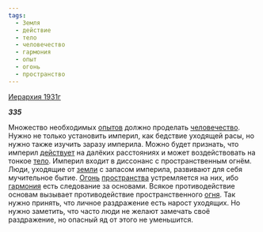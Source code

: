 ```yaml
---
tags:
  - Земля
  - действие
  - тело
  - человечество
  - гармония
  - опыт
  - огонь
  - пространство
---
```

[Иерархия 1931г](https://127.0.0.1:4002/agni/1931)

___335___

Множество необходимых [опытов](../../../tags/#опыт) должно проделать [человечество](../../../tags/#человечество). Нужно не только установить империл, как бедствие уходящей расы, но нужно также изучить заразу империла. Можно будет признать, что империл [действует](../../../tags/#[действие](../../../tags/#действие)) на далёких расстояниях и может воздействовать на тонкое [тело](../../../tags/#тело). Империл входит в диссонанс с пространственным огнём. Люди, уходящие от [земли](../../../tags/#Земля) с запасом империла, развивают для себя мучительное бытие. [Огонь](../../../tags/#огонь) [пространства](../../../tags/#пространство) устремляется на них, ибо [гармония](../../../tags/#гармония) есть следование за основами. Всякое противодействие основам вызывает противодействие пространственного [огня](../../../tags/#огонь). Так нужно принять, что личное раздражение есть нарост уходящих. Но нужно заметить, что часто люди не желают замечать своё раздражение, но опасный яд от этого не уменьшится.   

